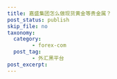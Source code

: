 ```yaml
---
title: 嘉盛集团怎么做现货黄金等贵金属？
post_status: publish
skip_file: no
taxonomy:
  category:
        - forex-com
  post_tag:
        - 外汇黑平台
post_excerpt: 
---
```

